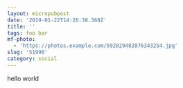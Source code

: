 ```yaml
---
layout: micropubpost
date: '2019-01-22T14:26:30.368Z'
title: ''
tags: foo bar
mf-photo:
  - 'https://photos.example.com/592829482876343254.jpg'
slug: '51990'
category: social
---
```

hello world
